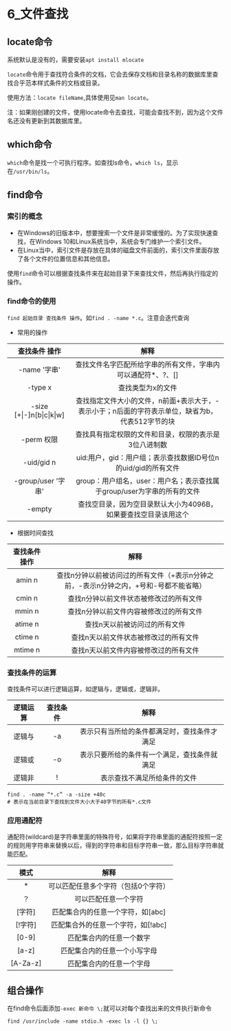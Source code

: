# 6_文件查找

## locate命令

系统默认是没有的，需要安装`apt install mlocate`

`locate`命令用于查找符合条件的文档，它会去保存文档和目录名称的数据库里查找合乎范本样式条件的文档或目录。

使用方法：`locate fileName`,具体使用见`man locate`。

注：如果刚创建的文件，使用locate命令去查找，可能会查找不到，因为这个文件名还没有更新到其数据库里。



## which命令

`which`命令是找一个可执行程序。如查找ls命令，`which ls`，显示在`/usr/bin/ls`。



## find命令

### 索引的概念

- 在Windows的旧版本中，想要搜索一个文件是非常缓慢的。为了实现快速查找，在Windows 10和Linux系统当中，系统会专门维护一个索引文件。
- 在Linux当中，索引文件是存放在具体的磁盘文件前面的，索引文件里面存放了各个文件的位置信息和其他信息。

使用`find`命令可以根据查找条件来在起始目录下来查找文件，然后再执行指定的操作。



### find命令的使用

`find 起始目录 查找条件 操作`。如`find . -name *.c`。注意会迭代查询

- 常用的操作

|       查找条件 操作       |                             解释                             |
| :-----------------------: | :----------------------------------------------------------: |
|       -name '字串'        | 查找文件名字匹配所给字串的所有文件，字串内可以通配符*、?、[] |
|          -type x          |                      查找类型为x的文件                       |
| -size [+\|-]n[b\|c\|k\|w] | 查找指定文件大小的文件，n前面+表示大于，-表示小于；n后面的字符表示单位，缺省为b，代表512字节的块 |
|        -perm 权限         |    查找具有指定权限的文件和目录，权限的表示是3位八进制数     |
|        -uid/gid n         | uid:用户，gid：用户组；表示查找数据ID号位n的uid/gid的所有文件 |
|    -group/user '字串'     | group：用户组名，user：用户名；表示查找属于group/user为字串的所有的文件 |
|          -empty           | 查找空目录，因为空目录默认大小为4096B，如果要查找空目录该用这个 |



- 根据时间查找

| 查找条件 操作 |                             解释                             |
| :-----------: | :----------------------------------------------------------: |
|    amin n     | 查找n分钟以前被访问过的所有文件（+表示n分钟之前，-表示n分钟之内，+号和-号都不能省略） |
|    cmin n     |           查找n分钟以前文件状态被修改过的所有文件            |
|    mmin n     |           查找n分钟以前文件内容被修改过的所有文件            |
|    atime n    |                查找n天以前被访问过的所有文件                 |
|    ctime n    |            查找n天以前文件状态被修改过的所有文件             |
|    mtime n    |            查找n天以前文件内容被修改过的所有文件             |



### 查找条件的运算

查找条件可以进行逻辑运算，如逻辑与，逻辑或，逻辑非。

| 逻辑运算 | 查找条件 |                     解释                     |
| :------: | :------: | :------------------------------------------: |
|  逻辑与  |    -a    | 表示只有当所给的条件都满足时，查找条件才满足 |
|  逻辑或  |    -o    | 表示只要所给的条件有一个满足，查找条件就满足 |
|  逻辑非  |    !     |         表示查找不满足所给条件的文件         |

```shell
find . -name “*.c” -a -size +40c
# 表示在当前目录下查找到文件大小大于40字节的所有*.c文件
```



### 应用通配符

通配符(wildcard)是字符串里面的特殊符号，如果将字符串里面的通配符按照一定的规则用字符串来替换以后，得到的字符串和目标字符串一致，那么目标字符串就能匹配。

|   模式   |                解释                 |
| :------: | :---------------------------------: |
|    *     | 可以匹配任意多个字符（包括0个字符） |
|    ？    |        可以匹配任意一个字符         |
|  [字符]  |  匹配集合内的任意一个字符，如[abc]  |
| [!字符]  | 匹配集合外的任意一个字符，如[!abc]  |
|  [0-9]   |      匹配集合内的任意一个数字       |
|  [a-z]   |    匹配集合内的任意一个小写字母     |
| [A-Za-z] |      匹配集合内的任意一个字母       |



## 组合操作

在find命令后面添加`-exec 新命令 \;`就可以对每个查找出来的文件执行新命令

`find /usr/include -name stdio.h -exec ls -l {} \;`





